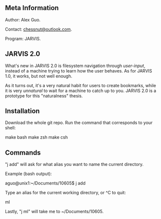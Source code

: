 Meta Information
-------------------
Author: Alex Guo.

Contact: chessnut@outlook.com.

Program: JARVIS.

JARVIS 2.0
-------------

What's new in JARVIS 2.0 is filesystem navigation through _user-input_, instead of
a machine trying to learn how the user behaves. As for JARVIS 1.0, it works,
but not well enough.

As it turns out, it's a very natural habit for users to create
bookmarks, while it is very _unnatural_ to wait for a machine
to catch up to you. JARVIS 2.0 is a prototype for this "naturalness"
thesis.

Installation
-------------
Download the whole git repo. Run the command that corresponds to your shell:

make bash
make zsh
make csh

Commands
----------
"j add" will ask for what alias you want to name the current directory.

Example (bash output):

aguo@unix1:~/Documents/10605$ j add

Type an alias for the current working directory, or ^C to quit:

ml


Lastly, "j ml" will take me to ~/Documents/10605.
